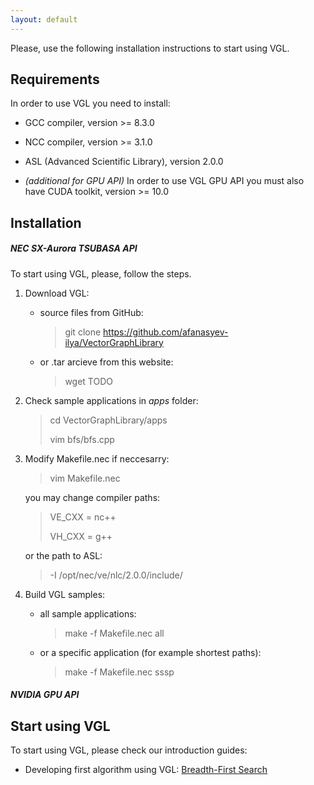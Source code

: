 ```yaml
---
layout: default
---
```


Please, use the following installation instructions to start using VGL.

## Requirements

In order to use VGL you need to install:
* GCC compiler, version >= 8.3.0
* NCC compiler, version >= 3.1.0
* ASL (Advanced Scientific Library), version 2.0.0

* _(additional for GPU API)_ In order to use VGL GPU API you must also have CUDA toolkit, version >= 10.0 

## Installation

##### NEC SX-Aurora TSUBASA API
To start using VGL, please, follow the steps.

1. Download VGL:

    - source files from GitHub:
        > git clone https://github.com/afanasyev-ilya/VectorGraphLibrary

    - or .tar arcieve from this website:

        > wget TODO

2. Check sample applications in _apps_ folder:

    > cd VectorGraphLibrary/apps
    >
    > vim bfs/bfs.cpp

3. Modify Makefile.nec if neccesarry:
    > vim Makefile.nec
    
    you may change compiler paths:
    > VE_CXX = nc++
    > 
    > VH_CXX = g++
    
    or the path to ASL:
    > -I /opt/nec/ve/nlc/2.0.0/include/

4. Build VGL samples:
    - all sample applications:
        > make -f Makefile.nec all
    
    - or a specific application (for example shortest paths):
        > make -f Makefile.nec sssp

##### NVIDIA GPU API

## Start using VGL

To start using VGL, please check our introduction guides: 

- Developing first algorithm using VGL: [Breadth-First Search](./bfs_example.html)
